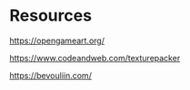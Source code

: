 # Resources

<https://opengameart.org/>

<https://www.codeandweb.com/texturepacker>

<https://bevouliin.com/>
